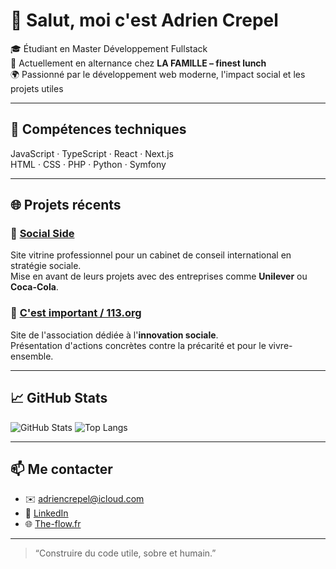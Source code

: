 # 👋 Salut, moi c'est Adrien Crepel

🎓 Étudiant en Master Développement Fullstack  
💼 Actuellement en alternance chez **LA FAMILLE – finest lunch**  
🌍 Passionné par le développement web moderne, l'impact social et les projets utiles

---

## 🧰 Compétences techniques

JavaScript · TypeScript · React · Next.js  
HTML · CSS · PHP · Python · Symfony

---

## 🌐 Projets récents

### 🔹 [Social Side](https://www.socialside.co/)
Site vitrine professionnel pour un cabinet de conseil international en stratégie sociale.  
Mise en avant de leurs projets avec des entreprises comme **Unilever** ou **Coca-Cola**.

### 🔹 [C'est important / 113.org](https://www.cestimportant.org/)
Site de l'association dédiée à l'**innovation sociale**.  
Présentation d'actions concrètes contre la précarité et pour le vivre-ensemble.

---

## 📈 GitHub Stats

![GitHub Stats](https://github-readme-stats.vercel.app/api?username=adriencrepel&show_icons=true&theme=default)
![Top Langs](https://github-readme-stats.vercel.app/api/top-langs/?username=adriencrepel&layout=compact)

---

## 📫 Me contacter

- ✉️ adriencrepel@icloud.com  
- 💼 [LinkedIn](https://www.linkedin.com/in/adrien-crepel-de-temmerman/)  
- 🌐 [The-flow.fr](https://the-flow.fr)

---

> “Construire du code utile, sobre et humain.”


